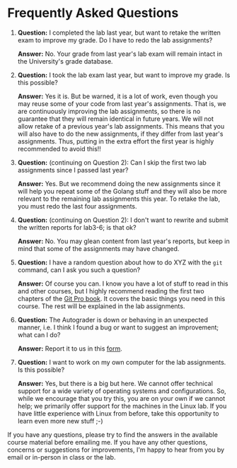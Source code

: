 # Frequently Asked Questions

1. **Question:** I completed the lab last year, but want to retake the written exam to improve my grade. Do I have to redo the lab assignments?

   **Answer:** No. Your grade from last year's lab exam will remain intact in the University's grade database.

2. **Question:** I took the lab exam last year, but want to improve my grade. Is this possible?

   **Answer:** Yes it is. But be warned, it is a lot of work, even though you may reuse some of your code from last year's assignments. That is, we are continuously improving the lab assignments, so there is no guarantee that they will remain identical in future years. We will not allow retake of a previous year's lab assignments. This means that you will also have to do the new assignments, if they differ from last year's assignments. Thus, putting in the extra effort the first year is highly recommended to avoid this!!

3. **Question:** (continuing on Question 2): Can I skip the first two lab assignments since I passed last year?

   **Answer:** Yes. But we recommend doing the new assignments since it will help you repeat some of the Golang stuff and they will also be more relevant to the remaining lab assignments this year. To retake the lab, you must redo the last four assignments.

4. **Question:** (continuing on Question 2): I don't want to rewrite and submit the written reports for lab3-6; is that ok?

   **Answer:** No. You may glean content from last year's reports, but keep in mind that some of the assignments may have changed. 

5. **Question:** I have a random question about how to do XYZ with the `git` command, can I ask you such a question?

   **Answer:** Of course you can. I know you have a lot of stuff to read in this and other courses, but I highly recommend reading the first two chapters of the [Git Pro book](http://git-scm.com/book/en/v2). It covers the basic things you need in this course. The rest will be explained in the lab assignments.

6. **Question:** The Autograder is down or behaving in an unexpected manner, i.e. I think I found a bug or want to suggest an improvement; what can I do?

   **Answer:** Report it to us in this [form](http://goo.gl/forms/lnBhJdsyz6). 

7. **Question:** I want to work on my own computer for the lab assignments. Is this possible?

   **Answer:** Yes, but there is a big but here. We cannot offer technical support for a wide variety of operating systems and configurations. So, while we encourage that you try this, you are on your own if we cannot help; we primarily offer support for the machines in the Linux lab. If you have little experience with Linux from before, take this opportunity to learn even more new stuff ;-)

If you have any questions, please try to find the answers in the available course material before emailing me. If you have any other questions, concerns or suggestions for improvements, I'm happy to hear from you by email or in-person in class or the lab.

